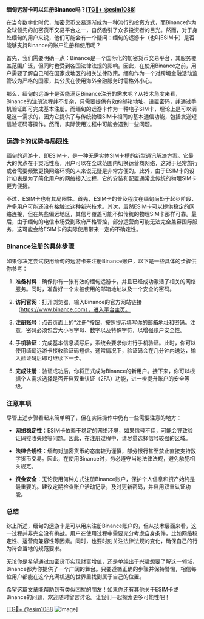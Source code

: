 **缅甸远游卡可以注册Binance吗？[[TG💪+ @esim1088](https://t.me/s/esim1088)]**

在当今数字化时代，加密货币交易逐渐成为一种流行的投资方式，而Binance作为全球领先的加密货币交易平台之一，自然吸引了众多投资者的目光。然而，对于身处缅甸的用户来说，他们可能会有一个疑问：缅甸的远游卡（也叫ESIM卡）是否能够支持Binance的账户注册和使用呢？

首先，我们需要明确一点：Binance是一个国际化的加密货币交易平台，其服务覆盖范围广泛，但同时也受到各国法律法规的影响。因此，在使用Binance之前，用户需要了解自己所在国家或地区的相关法律政策。缅甸作为一个对跨境金融活动监管较为严格的国家，其公民在使用海外金融服务时需格外小心。

那么，缅甸的远游卡是否能满足Binance注册的需求呢？从技术角度来看，Binance的注册流程并不复杂，只需要提供有效的邮箱地址、设置密码，并通过手机验证即可完成基本注册。而缅甸的远游卡作为一种电子SIM卡，理论上是可以满足这一需求的，因为它提供了与传统物理SIM卡相同的基本通信功能，包括发送短信验证码等操作。然而，实际使用过程中可能会遇到一些问题。

### **远游卡的优势与局限性**

缅甸的远游卡，即ESIM卡，是一种无需实体SIM卡槽的新型通讯解决方案。它最大的优点在于灵活性高，用户可以在全球范围内切换运营商网络，这对于经常旅行或者需要频繁更换网络环境的人来说无疑是非常方便的。此外，由于ESIM卡的设计初衷是为了简化用户的网络接入过程，它的安装和配置通常比传统的物理SIM卡更为便捷。

不过，ESIM卡也有其局限性。首先，ESIM卡的普及程度在缅甸尚处于起步阶段，许多用户可能还没有接触过这种新兴技术。其次，虽然ESIM卡可以提供稳定的网络连接，但在某些偏远地区，其信号覆盖可能不如传统的物理SIM卡那样可靠。最后，由于缅甸的电信市场受到政府严格管控，部分运营商可能无法完全兼容国际服务，这可能会给ESIM卡的实际使用带来一定的不确定性。

### **Binance注册的具体步骤**

如果你决定尝试使用缅甸的远游卡来注册Binance账户，以下是一些具体的步骤供你参考：

1. **准备材料**：确保你有一张有效的缅甸远游卡，并且已经成功激活了相关的网络服务。同时，准备好一个未被使用的邮箱地址以及一个安全的密码。

2. **访问官网**：打开浏览器，输入Binance的官方网站链接（https://www.binance.com），进入平台主页。

3. **注册账号**：点击页面上的“注册”按钮，按照提示填写你的邮箱地址和密码。注意，密码必须包含大小写字母、数字以及特殊字符，以增强账户安全性。

4. **手机验证**：完成基本信息填写后，系统会要求你进行手机验证。此时，你可以使用缅甸远游卡接收验证码短信。通常情况下，验证码会在几分钟内送达，输入验证码后即可继续下一步。

5. **完成注册**：验证成功后，你将正式成为Binance的新用户。接下来，你可以根据个人需求选择是否开启双重认证（2FA）功能，进一步提升账户的安全等级。

### **注意事项**

尽管上述步骤看起来简单明了，但在实际操作中仍有一些需要注意的地方：

- **网络稳定性**：ESIM卡依赖于稳定的网络环境，如果信号不佳，可能会导致验证码接收失败等问题。因此，在注册过程中，请尽量选择信号较强的区域。
  
- **法律合规性**：缅甸对加密货币的态度较为谨慎，部分银行甚至禁止直接支持数字货币交易。因此，在使用Binance时，务必遵守当地法律法规，避免触犯相关规定。

- **资金安全**：无论使用何种方式注册Binance账户，保护个人信息和资产始终是最重要的。建议定期检查账户活动记录，及时更新密码，并启用双重认证功能。

### **总结**

综上所述，缅甸的远游卡是可以用来注册Binance账户的，但从技术层面来看，这一过程并非完全没有挑战。用户在使用过程中需要充分考虑自身条件，比如网络稳定性、运营商兼容性等因素。同时，也要时刻关注法律法规的变化，确保自己的行为符合当地的规范要求。

无论你是希望通过加密货币实现财富增值，还是单纯出于兴趣想要了解这一领域，Binance都为你提供了一个广阔的舞台。只要遵循正确的步骤并保持警惕，相信每位用户都能在这个充满机遇的世界里找到属于自己的位置。

希望这篇文章能帮助到有类似困扰的朋友！如果你还有其他关于ESIM卡或Binance的问题，欢迎随时留言讨论。让我们一起探索更多可能性吧！

[[TG💪+ @esim1088](https://t.me/s/esim1088) ![Image](https://i.postimg.cc/4NQfJmqS/Snipaste-2025-05-13-00-14-12.png)]
